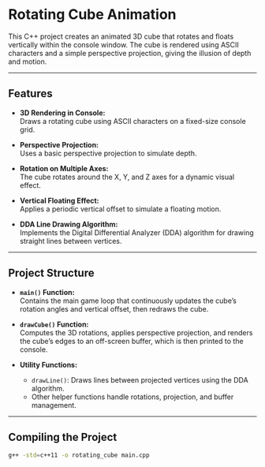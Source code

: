 # Rotating Cube Animation

This C++ project creates an animated 3D cube that rotates and floats vertically within the console window. The cube is rendered using ASCII characters and a simple perspective projection, giving the illusion of depth and motion.

---

## Features

- **3D Rendering in Console:**  
  Draws a rotating cube using ASCII characters on a fixed-size console grid.

- **Perspective Projection:**  
  Uses a basic perspective projection to simulate depth.

- **Rotation on Multiple Axes:**  
  The cube rotates around the X, Y, and Z axes for a dynamic visual effect.

- **Vertical Floating Effect:**  
  Applies a periodic vertical offset to simulate a floating motion.

- **DDA Line Drawing Algorithm:**  
  Implements the Digital Differential Analyzer (DDA) algorithm for drawing straight lines between vertices.

---

## Project Structure

- **`main()` Function:**  
  Contains the main game loop that continuously updates the cube’s rotation angles and vertical offset, then redraws the cube.

- **`drawCube()` Function:**  
  Computes the 3D rotations, applies perspective projection, and renders the cube’s edges to an off-screen buffer, which is then printed to the console.

- **Utility Functions:**  
  - `drawLine()`: Draws lines between projected vertices using the DDA algorithm.
  - Other helper functions handle rotations, projection, and buffer management.

---

## Compiling the Project

```bash
g++ -std=c++11 -o rotating_cube main.cpp
